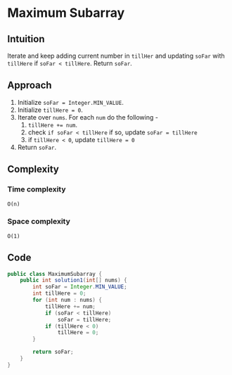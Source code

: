 # Maximum Subarray
## Intuition
Iterate and keep adding current number in `tillHer` and updating `soFar` with `tillHere` if `soFar < tillHere`.
Return `soFar`.

## Approach
1. Initialize `soFar = Integer.MIN_VALUE`.
2. Initialize `tillHere = 0`.
3. Iterate over `nums`. For each `num` do the following -
   1. `tillHere += num`.
   2. check `if soFar < tillHere` if so, update `soFar = tillHere`
   3. if `tillHere < 0`, update `tillHere = 0`
4. Return `soFar`.

## Complexity
### Time complexity
    O(n)
### Space complexity
    O(1)
## Code
```java
public class MaximumSubarray {
    public int solution1(int[] nums) {
        int soFar = Integer.MIN_VALUE;
        int tillHere = 0;
        for (int num : nums) {
            tillHere += num;
            if (soFar < tillHere)
                soFar = tillHere;
            if (tillHere < 0)
                tillHere = 0;
        }

        return soFar;
    }
}
```